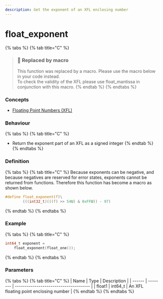 ```yaml
---
description: Get the exponent of an XFL enclosing number
---
```


# float\_exponent

{% tabs %}
{% tab title="C" %}
> ### 🚧 Replaced by macro
>
> This function was replaced by a macro. Please use the macro below in your code instead.\
> To check the validity of the XFL please use float\_mantissa in conjunction with this macro.
{% endtab %}
{% endtabs %}



### Concepts

* [Floating Point Numbers (XFL)](../../../concepts/floating-point-numbers-xfl.md)

### Behaviour

{% tabs %}
{% tab title="C" %}
* Return the exponent part of an XFL as a signed integer
{% endtab %}
{% endtabs %}





### Definition

{% tabs %}
{% tab title="C" %}
Because exponents can be negative, and because negatives are reserved for error states, exponents cannot be returned from functions. Therefore this function has become a macro as shown below.

```c
#define float_exponent(f)\
        (((int32_t)(((f) >> 54U) & 0xFFU)) - 97)
```


{% endtab %}
{% endtabs %}



### Example

{% tabs %}
{% tab title="C" %}
```c
int64_t exponent =
    float_exponent(float_one());
```
{% endtab %}
{% endtabs %}



### Parameters

{% tabs %}
{% tab title="C" %}
| Name   | Type     | Description                            |
| ------ | -------- | -------------------------------------- |
| float1 | int64\_t | An XFL floating point enclosing number |
{% endtab %}
{% endtabs %}

